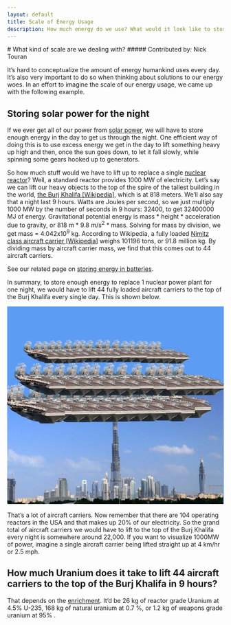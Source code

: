 ```yaml
---
layout: default
title: Scale of Energy Usage
description: How much energy do we use? What would it look like to store it all by lifting large objects to the top of tall buildings?
---
```


<div class="row">
<div class="col-md-8 col-md-offset-1" markdown="1">
# What kind of scale are we dealing with?
##### Contributed by: Nick Touran

It&rsquo;s hard to conceptualize the amount of energy humankind uses every day.
It&rsquo;s also very important to do so when thinking about solutions to our
energy woes. In an effort to imagine the scale of our energy usage, we came up
with the following example. 

## Storing solar power for the night
If we ever get all of our power from <a href="{% link solar-power.md %}">solar
power</a>, we will have to store enough energy in the day to get us through the
night. One efficient way of doing this is to use excess energy we get in the
day to lift something heavy up high and then, once the sun goes down, to let it
fall slowly, while spinning some gears hooked up to generators. 

So how much stuff would we have to lift up to replace a single <a
href="{% link reactors.md %}">nuclear reactor</a>? Well, a standard reactor provides 1000 MW of
electricity. Let&rsquo;s say we can lift our heavy objects to the top of the spire of the tallest
building in the world, <a href="https://en.wikipedia.org/wiki/Burj_dubai">the Burj Khalifa
[Wikipedia]</a>, which is at 818 meters. We&rsquo;ll also say that a night last 9 hours. Watts are
Joules per second, so we just multiply 1000 MW by the number of seconds in 9 hours: 32400, to get
32400000 MJ of energy. Gravitational potential energy is mass * height * acceleration due to
gravity, or 818 m * 9.8 m/s<sup>2</sup> * mass. Solving for mass by division, we get mass =
4.042x10<sup>9</sup> kg. According to Wikipedia, a fully loaded <a
href="https://en.wikipedia.org/wiki/Nimitz_class_aircraft_carrier">Nimitz class aircraft carrier
[Wikipedia]</a> weighs 101196 tons, or 91.8 million kg. By dividing mass by aircraft carrier mass,
we find that this comes out to 44 aircraft carriers. 

See our related page on <a href="{% link scale-with-batteries.md %}">storing energy in
batteries</a>.

In summary, to store enough energy to replace 1 nuclear power plant for one night, we would have to
lift 44 fully loaded aircraft carriers to the top of the Burj Khalifa every single day. This is
shown below.

<p><a href="/img/aircraft_carriers_on_burj_dubai.jpg"><img src="/img/aircraft_carriers_on_burj_dubai.jpg" alt="44 aircraft carriers on top of the Burj Khalifa" title="44 aircraft carriers on top of the Burj Khalifa" class="img-rounded img-responsive" width="590"/></a></p>

That&rsquo;s a lot of aircraft carriers. Now remember that there are 104 operating reactors in the
USA and that makes up 20% of our electricity. So the grand total of aircraft carriers we would have
to lift to the top of the Burj Khalifa every night is somewhere around 22,000. If you want to
visualize 1000MW of power, imagine a single aircraft carrier being lifted straight up at 4 km/hr or
2.5 mph. 

## How much Uranium does it take to lift 44 aircraft carriers to the top of the Burj Khalifa in 9 hours? 
That depends on the <a href="{% link isotopes.md %}#enrichment">enrichment</a>. It&rsquo;d be 26
kg of reactor grade Uranium at 4.5% U-235, 168 kg of natural uranium at 0.7 %, or 1.2 kg of weapons
grade uranium at 95% .  

</div>
</div>
